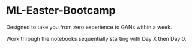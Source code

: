 # ML-Easter-Bootcamp

Designed to take you from zero experience to GANs within a week.

Work through the notebooks sequentially starting with Day X then Day 0.
